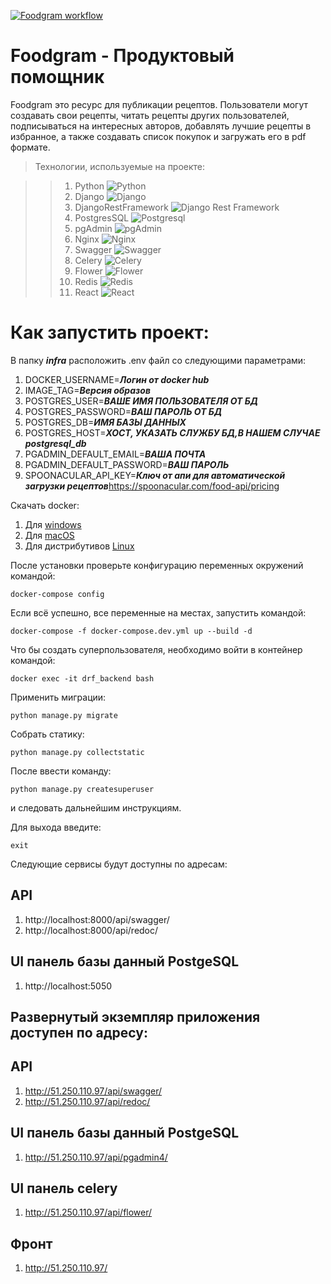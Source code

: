 [![Foodgram workflow](https://github.com/GideonRavenor1/foodgram-project-react/actions/workflows/foodgram_workflow.yml/badge.svg?branch=master)](https://github.com/GideonRavenor1/foodgram-project-react/actions/workflows/foodgram_workflow.yml)
# Foodgram - Продуктовый помощник

Foodgram это ресурс для публикации рецептов.
Пользователи могут создавать свои рецепты, читать рецепты других пользователей,
подписываться на интересных авторов, добавлять лучшие рецепты в избранное,
а также создавать список покупок и загружать его в pdf формате.

>Технологии, используемые на проекте:

>>1. Python ![Python](https://img.shields.io/badge/-Python-black?style=flat-square&logo=Python)
>>2. Django ![Django](https://img.shields.io/badge/-Django-0aad48?style=flat-square&logo=Django)
>>3. DjangoRestFramework ![Django Rest Framework](https://img.shields.io/badge/DRF-red?style=flat-square&logo=Django)
>>4. PostgresSQL ![Postgresql](https://img.shields.io/badge/-Postgresql-%232c3e50?style=flat-square&logo=Postgresql)
>>5. pgAdmin ![pgAdmin](https://img.shields.io/badge/PG-pgAdmin-blue?style=flat-square&logo=pgAdmin)
>>6. Nginx ![Nginx](https://img.shields.io/badge/nginx-%23009639.svg?style=flat-square&logo=nginx&logoColor=white)
>>7. Swagger ![Swagger](https://img.shields.io/badge/-Swagger-%23Clojure?style=flat-square&logo=swagger&logoColor=white)
>>8. Celery ![Celery](https://img.shields.io/badge/-Celery-%2300C7B7?style=flat-square&logo=Celery)
>>9. Flower ![Flower](https://img.shields.io/badge/F-Flower-green?style=flat-square&logo=Celery)
>>10. Redis ![Redis](https://img.shields.io/badge/-Redis-FCA121?style=flat-square&logo=Redis)
>>11. React ![React](https://img.shields.io/badge/React-20232A?style=flat-square&logo=react&logoColor=61DAFB)
# Как запустить проект:

В папку ***infra*** расположить .env файл со следующими параметрами:
1. DOCKER_USERNAME=***Логин от docker hub***
2. IMAGE_TAG=***Версия образов***
3. POSTGRES_USER=***ВАШЕ ИМЯ ПОЛЬЗОВАТЕЛЯ ОТ БД***
4. POSTGRES_PASSWORD=***ВАШ ПАРОЛЬ ОТ БД***
5. POSTGRES_DB=***ИМЯ БАЗЫ ДАННЫХ***
6. POSTGRES_HOST=***ХОСТ, УКАЗАТЬ СЛУЖБУ БД,В НАШЕМ СЛУЧАЕ postgresql_db***
7. PGADMIN_DEFAULT_EMAIL=***ВАША ПОЧТА***
8. PGADMIN_DEFAULT_PASSWORD=***ВАШ ПАРОЛЬ***
9. SPOONACULAR_API_KEY=***Ключ от апи для автоматической загрузки рецептов***https://spoonacular.com/food-api/pricing

Скачать docker: 
1. Для [windows](https://docs.docker.com/desktop/windows/install/)
2. Для [macOS](https://docs.docker.com/desktop/mac/install/)
3. Для дистрибутивов [Linux](https://docs.docker.com/desktop/linux/#uninstall)

После установки проверьте конфигурацию переменных окружений 
командой:
```
docker-compose config
```
Если всё успешно, все переменные на местах, запустить командой:
```
docker-compose -f docker-compose.dev.yml up --build -d
```

Что бы создать суперпользователя, 
необходимо войти в контейнер командой:
```
docker exec -it drf_backend bash
```
Применить миграции:
```
python manage.py migrate
```
Собрать статику:
```
python manage.py collectstatic
```
После ввести команду:
```
python manage.py createsuperuser
```
и следовать дальнейшим инструкциям.

Для выхода введите:
```
exit
```
Следующие сервисы будут доступны по адресам:

## API
1. http://localhost:8000/api/swagger/
2. http://localhost:8000/api/redoc/

## UI панель базы данный PostgeSQL
1. http://localhost:5050


## Развернутый экземпляр приложения доступен по адресу:
## API
1. http://51.250.110.97/api/swagger/
2. http://51.250.110.97/api/redoc/


## UI панель базы данный PostgeSQL
1. http://51.250.110.97/api/pgadmin4/


## UI панель celery
1. http://51.250.110.97/api/flower/

## Фронт
1. http://51.250.110.97/
